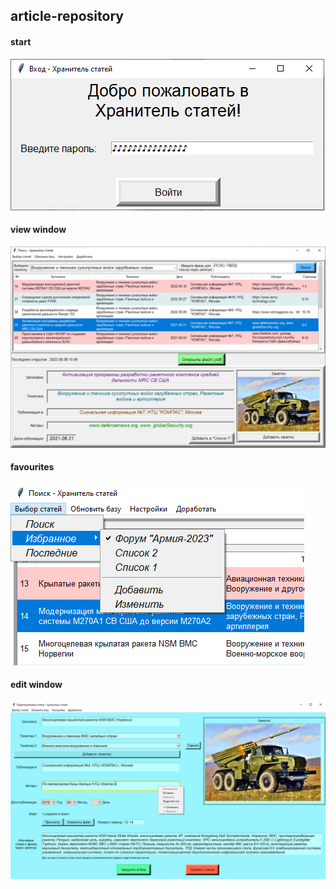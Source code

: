 
## article-repository
#### start
 ![start](/images/start.png)
#### view window
![view window](/images/view-window.png)
#### favourites
![favourites](/images/favorites.png)
#### edit window
![edit-window](./images/edit-window.png)
